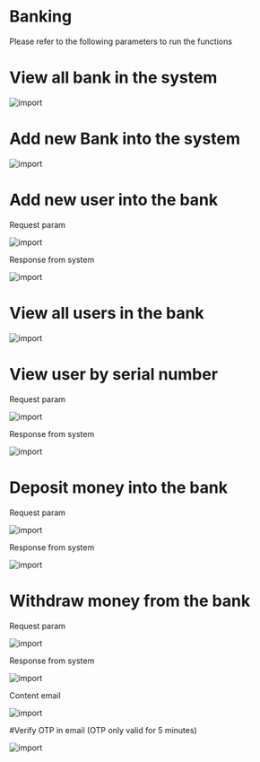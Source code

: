 # Banking

Please refer to the following parameters to run the functions

# View all bank in the system

![import](https://github.com/caolehuudang/Banking-Simulator/blob/main/docs/getAllBanks.png)

# Add new Bank into the system

![import](https://github.com/caolehuudang/Banking-Simulator/blob/main/docs/addNewBank.png)

# Add new user into the bank

Request param

![import](https://github.com/caolehuudang/Banking-Simulator/blob/main/docs/requestAddNewUser.png)

Response from system

![import](https://github.com/caolehuudang/Banking-Simulator/blob/main/docs/responseAddNewUser.png)

# View all users in the bank

![import](https://github.com/caolehuudang/Banking-Simulator/blob/main/docs/getAllAccount.png)

# View user by serial number

Request param

![import](https://github.com/caolehuudang/Banking-Simulator/blob/main/docs/requestGetUserBySerial.png)

Response from system

![import](https://github.com/caolehuudang/Banking-Simulator/blob/main/docs/responseGetUserBySerial.png)

# Deposit money into the bank

Request param

![import](https://github.com/caolehuudang/Banking-Simulator/blob/main/docs/requestDeposit.png)

Response from system

![import](https://github.com/caolehuudang/Banking-Simulator/blob/main/docs/responseDeposit.png)

# Withdraw money from the bank

Request param

![import](https://github.com/caolehuudang/Banking-Simulator/blob/main/docs/requestWithdraw.png)

Response from system

![import](https://github.com/caolehuudang/Banking-Simulator/blob/main/docs/responseWithdraw.png)

Content email

![import](https://github.com/caolehuudang/Banking-Simulator/blob/main/docs/contentEmail.png)

#Verify OTP in email (OTP only valid for 5 minutes)

![import](https://github.com/caolehuudang/Banking-Simulator/blob/main/docs/verifyOTP.png)
